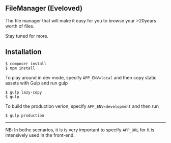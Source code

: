 ## FileManager (Eveloved)

The file manager that will make it easy for you to browse your >20years worth of
files.

Stay tuned for more.


## Installation

```
$ composer install
$ npm install
```

To play around in dev mode, specify `APP_ENV=local` and then copy static assets
with Gulp and run gulp
````
$ gulp lazy-copy
$ gulp
````

To build the production verion, specify `APP_ENV=development` and then run
````
$ gulp production
````

---
NB: In bothe scenarios, it is is very important to specify `APP_URL` for it is
intensively used in the front-end.